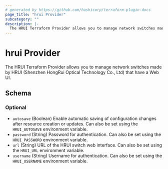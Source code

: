 ```yaml
---
# generated by https://github.com/hashicorp/terraform-plugin-docs
page_title: "hrui Provider"
subcategory: ""
description: |-
  The HRUI Terraform Provider allows you to manage network switches made by HRUI (Shenzhen HongRui Optical Technology Co., Ltd) that have a Web UI.
---
```


# hrui Provider

The HRUI Terraform Provider allows you to manage network switches made by HRUI (Shenzhen HongRui Optical Technology Co., Ltd) that have a Web UI.



<!-- schema generated by tfplugindocs -->
## Schema

### Optional

- `autosave` (Boolean) Enable automatic saving of configuration changes after resource creation or updates. Can also be set using the `HRUI_AUTOSAVE` environment variable.
- `password` (String) Password for authentication. Can also be set using the `HRUI_PASSWORD` environment variable.
- `url` (String) URL of the HRUI switch web interface. Can also be set using the `HRUI_URL` environment variable.
- `username` (String) Username for authentication. Can also be set using the `HRUI_USERNAME` environment variable.
